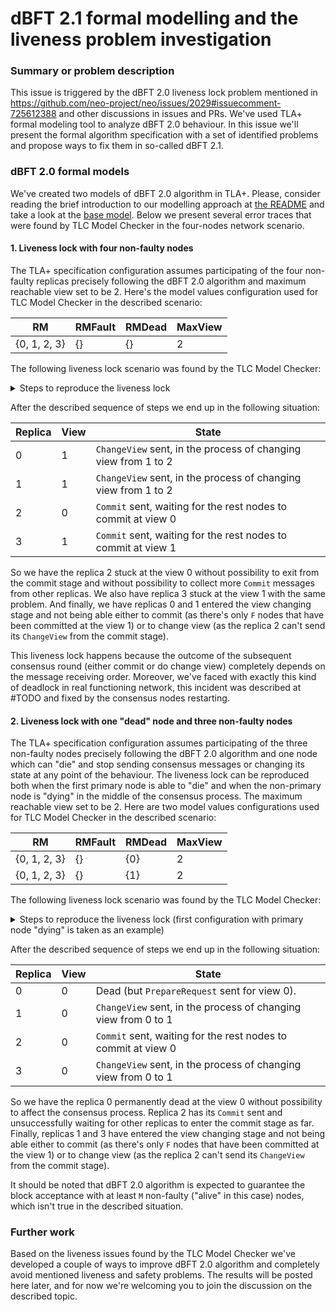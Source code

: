 # dBFT 2.1 formal modelling and the liveness problem investigation

### Summary or problem description

This issue is triggered by the dBFT 2.0 liveness lock problem mentioned in
https://github.com/neo-project/neo/issues/2029#issuecomment-725612388 and other
discussions in issues and PRs. We've used TLA+ formal modeling tool to analyze
dBFT 2.0 behaviour. In this issue we'll present the formal algorithm specification
with a set of identified problems and propose ways to fix them in so-called dBFT 2.1.

### dBFT 2.0 formal models

We've created two models of dBFT 2.0 algorithm in TLA+. Please, consider reading
the brief introduction to our modelling approach at
[the README](https://github.com/nspcc-dev/dbft/blob/93bb5bbbc1a29ad548aac3542476538794d3716b/formal-models/README.md#dbft-formal-models)
and take a look at the [base model](https://github.com/nspcc-dev/dbft/blob/93bb5bbbc1a29ad548aac3542476538794d3716b/formal-models/dbft/dbft.tla). 
Below we present several error traces that were found by TLC Model Checker in the
four-nodes network scenario.

#### 1. Liveness lock with four non-faulty nodes

The TLA+ specification configuration assumes participating of the four non-faulty
replicas precisely following the dBFT 2.0 algorithm and maximum reachable view set to be 2.
Here's the model values configuration used for TLC Model Checker in the described scenario:

| RM           | RMFault | RMDead | MaxView |
|--------------|---------|--------|---------|
| {0, 1, 2, 3} | {}      | {}     | 2       |

The following liveness lock scenario was found by the TLC Model Checker:

<details>
<summary>Steps to reproduce the liveness lock</summary>

1. The primary (at view 0) replica 0 sends the `PrepareRequest` message.
2. The primary (at view 0) replica 0 decides to change its view (possible on timeout) and sends the `ChangeView` message.
3. The backup (at view 0) replica 1 receives the `PrepareRequest` of view 0 and broadcasts its `PrepareResponse`.
4. The backup (at view 0) replica 1 decides to change its view (possible on timeout) and sends the `ChangeView` message.
5. The backup (at view 0) replica 2 receives the `PrepareRequest` of view 0 and broadcasts its `PrepareResponse`.
6. The backup (at view 0) replica 2 collects `M` prepare messages (from itself and replicas 0, 1) and broadcasts the `Commit` message for view 0.
7. The backup (at view 0) replica 3 decides to change its view (possible on timeout) and sends the `ChangeView` message.
8. The primary (at view 0) replica 0 collects `M` `ChangeView` messages (from itself and replicas 1, 3) and changes its view to 1.
9. The backup (at view 0) replica 1 collects `M` `ChangeView` messages (from itself and replicas 0, 3) and changes its view to 1.
10. The primary (at view 1) replica 1 sends the `PrepareRequest` message.
11. The backup (at view 1) replica 0 receives the `PrepareResuest` of view 1 and sends the `PrepareResponse`.
12. The backup (at view 1) replica 0 decides to change its view (possible on timeout) and sends the `ChangeView` message.
13. The primary (at view 1) replica 1 decides to change its view (possible on timeout) and sends the `ChangeView` message.
14. The backup (at view 0) replica 3 collects `M` `ChangeView` messages (from itself and replicas 0, 1) and changes its view to 1.
15. The backup (at view 1) replica 3 receives `PrepareRequest` of view 1 and broadcasts its `PrepareResponse`.
16. The backup (at view 1) replica 3 collects `M` prepare message and broadcasts the `Commit` message for view 1.
17. The rest of undelivered messages eventually reaches their receivers, but it doesn't change the node's states.

Here's the [TLC error trace](./base_deadlock1_dl.txt) attached.

</details>

After the described sequence of steps we end up in the following situation:
 
| Replica | View | State                                                          |
|---------|------|----------------------------------------------------------------|
| 0       | 1    | `ChangeView` sent, in the process of changing view from 1 to 2 |
| 1       | 1    | `ChangeView` sent, in the process of changing view from 1 to 2 |
| 2       | 0    | `Commit` sent, waiting for the rest nodes to commit at view 0  |
| 3       | 1    | `Commit` sent, waiting for the rest nodes to commit at view 1  |

So we have the replica 2 stuck at the view 0 without possibility to exit from the commit
stage and without possibility to collect more `Commit` messages from other replicas.
We also have replica 3 stuck at the view 1 with the same problem. And finally, we have
replicas 0 and 1 entered the view changing stage and not being able either to commit (as
there's only `F` nodes that have been committed at the view 1) or to change view (as the
replica 2 can't send its `ChangeView` from the commit stage).

This liveness lock happens because the outcome of the subsequent consensus round (either
commit or do change view) completely depends on the message receiving order. Moreover,
we've faced with exactly this kind of deadlock in real functioning network, this incident
was described at #TODO and fixed by the consensus nodes restarting.
 
#### 2. Liveness lock with one "dead" node and three non-faulty nodes

The TLA+ specification configuration assumes participating of the three non-faulty
nodes precisely following the dBFT 2.0 algorithm and one node which can "die" and stop sending
consensus messages or changing its state at any point of the behaviour. The liveness lock can
be reproduced both when the first primary node is able to "die" and when the non-primary node
is "dying" in the middle of the consensus process. The maximum reachable view set to be 2. 
Here are two model values configurations used for TLC Model Checker in the described scenario:

| RM           | RMFault | RMDead | MaxView |
|--------------|---------|--------|---------|
| {0, 1, 2, 3} | {}      | {0}    | 2       |
| {0, 1, 2, 3} | {}      | {1}    | 2       |


The following liveness lock scenario was found by the TLC Model Checker:

<details>
<summary>Steps to reproduce the liveness lock (first configuration with primary node "dying" is taken as an example)</summary>

1. The primary (at view 0) replica 0 sends the `PrepareRequest` message.
2. The primary (at view 0) replica is "dying" and can't send or handle any consensus messages further.
3. The backup (at view 0) replica 1 receives the `PrepareRequest` of view 0 and broadcasts its `PrepareResponse`.
4. The backup (at view 0) replica 1 decides to change its view (possible on timeout) and sends the `ChangeView` message.
5. The backup (at view 0) replica 2 receives the `PrepareRequest` of view 0 and broadcasts its `PrepareResponse`.
6. The backup (at view 0) replica 2 collects `M` prepare messages (from itself and replicas 0, 1) and broadcasts the `Commit` message for view 0.
7. The backup (at view 0) replica 3 decides to change its view (possible on timeout) and sends the `ChangeView` message.

Here's the TLC error traces attached:
 * [TLC error trace for the first configuration (primary is "dying")](./base_deadlock2_dl.txt)
 * [TLC error trace for the second configuration (non-primary is "dying")](./base_deadlock3_dl.txt)

</details>

After the described sequence of steps we end up in the following situation:
 
| Replica | View | State                                                          |
|---------|------|----------------------------------------------------------------|
| 0       | 0    | Dead (but `PrepareRequest` sent for view 0).                   |
| 1       | 0    | `ChangeView` sent, in the process of changing view from 0 to 1 |
| 2       | 0    | `Commit` sent, waiting for the rest nodes to commit at view 0  |
| 3       | 0    | `ChangeView` sent, in the process of changing view from 0 to 1 |

So we have the replica 0 permanently dead at the view 0 without possibility to affect
the consensus process. Replica 2 has its `Commit` sent and unsuccessfully waiting for
other replicas to enter the commit stage as far. Finally, replicas 1 and 3 have entered
the view changing stage and not being able either to commit (as there's only `F` nodes
that have been committed at the view 1) or to change view (as the replica 2 can't send
its `ChangeView` from the commit stage).

It should be noted that dBFT 2.0 algorithm is expected to guarantee the block acceptance
with at least `M` non-faulty ("alive" in this case) nodes, which isn't true in the
described situation.

### Further work

Based on the liveness issues found by the TLC Model Checker we've developed a couple
of ways to improve dBFT 2.0 algorithm and completely avoid mentioned liveness and
safety problems. The results will be posted here later, and for now we're welcoming
you to join the discussion on the described topic.
